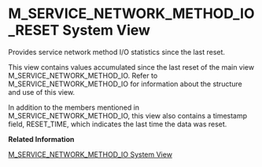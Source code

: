 <!-- loio5b63005357db4d15ba74b26ed783142e -->

# M\_SERVICE\_NETWORK\_METHOD\_IO\_RESET System View

Provides service network method I/O statistics since the last reset.



This view contains values accumulated since the last reset of the main view M\_SERVICE\_NETWORK\_METHOD\_IO. Refer to M\_SERVICE\_NETWORK\_METHOD\_IO for information about the structure and use of this view.

In addition to the members mentioned in M\_SERVICE\_NETWORK\_METHOD\_IO, this view also contains a timestamp field, RESET\_TIME, which indicates the last time the data was reset.

**Related Information**  


[M\_SERVICE\_NETWORK\_METHOD\_IO System View](m-service-network-method-io-system-view-fa7c9f3.md "Displays the number of calls and amount of data that is sent and received.")

